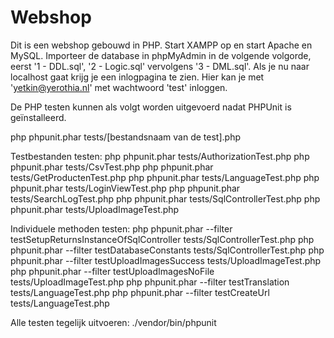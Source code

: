 # Webshop
Dit is een webshop gebouwd in PHP. Start XAMPP op en start Apache en MySQL. Importeer de database in phpMyAdmin in de volgende volgorde, eerst '1 - DDL.sql', '2 - Logic.sql' vervolgens '3 - DML.sql'. Als je nu naar localhost gaat krijg je een inlogpagina te zien. Hier kan je met 'yetkin@yerothia.nl' met wachtwoord 'test' inloggen.

De PHP testen kunnen als volgt worden uitgevoerd nadat PHPUnit is geïnstalleerd.

php phpunit.phar tests/[bestandsnaam van de test].php

Testbestanden testen:
php phpunit.phar tests/AuthorizationTest.php
php phpunit.phar tests/CsvTest.php
php phpunit.phar tests/GetProductenTest.php
php phpunit.phar tests/LanguageTest.php
php phpunit.phar tests/LoginViewTest.php
php phpunit.phar tests/SearchLogTest.php
php phpunit.phar tests/SqlControllerTest.php
php phpunit.phar tests/UploadImageTest.php

Individuele methoden testen:
php phpunit.phar --filter testSetupReturnsInstanceOfSqlController tests/SqlControllerTest.php
php phpunit.phar --filter testDatabaseConstants tests/SqlControllerTest.php
php phpunit.phar --filter testUploadImagesSuccess tests/UploadImageTest.php
php phpunit.phar --filter testUploadImagesNoFile tests/UploadImageTest.php
php phpunit.phar --filter testTranslation tests/LanguageTest.php
php phpunit.phar --filter testCreateUrl tests/LanguageTest.php

Alle testen tegelijk uitvoeren:
./vendor/bin/phpunit
